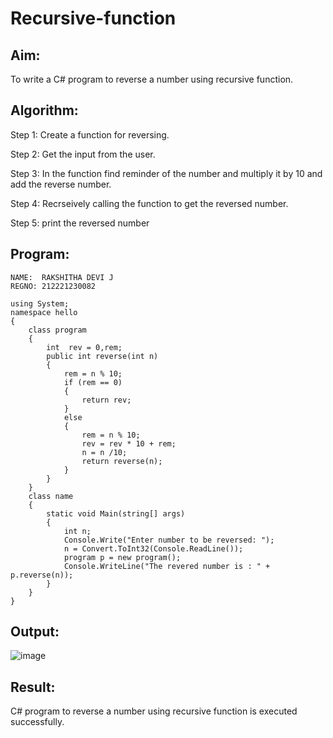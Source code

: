 # Recursive-function

## Aim: 
To write a C# program to reverse a number using recursive function.

## Algorithm:
Step 1: Create a function for reversing.

Step 2: Get the input from the user.

Step 3: In the function find reminder of the number and multiply it by 10 and add the reverse number.

Step 4: Recrseively calling the function to get the reversed number.

Step 5: print the reversed number


## Program:
```
NAME:  RAKSHITHA DEVI J
REGNO: 212221230082

using System;
namespace hello
{
    class program
    {
        int  rev = 0,rem;
        public int reverse(int n)
        {
            rem = n % 10;
            if (rem == 0)
            {
                return rev;
            }
            else
            {
                rem = n % 10;
                rev = rev * 10 + rem;
                n = n /10;
                return reverse(n);
            }
        }
    }
    class name
    {
        static void Main(string[] args)
        {
            int n;
            Console.Write("Enter number to be reversed: ");
            n = Convert.ToInt32(Console.ReadLine());
            program p = new program();
            Console.WriteLine("The revered number is : " + p.reverse(n));
        }
    }
}
```
## Output:
![image](https://github.com/Rakshithadevi/Recursive-function/assets/94165326/0f8a6263-8b9f-4d0c-9aaf-d6521235ca7a)


## Result:
C# program to reverse a number using recursive function is executed successfully.
